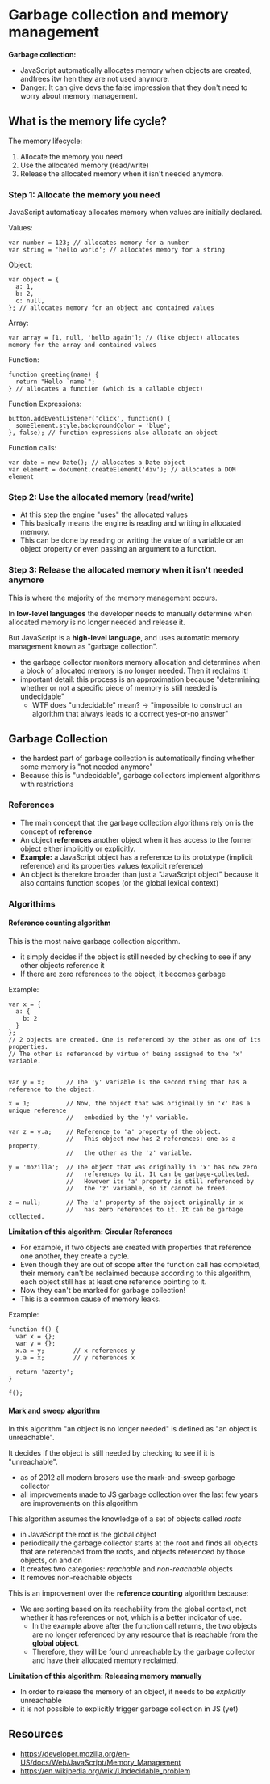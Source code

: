 # Garbage collection and memory management

**Garbage collection:**
- JavaScript automatically allocates memory when objects are created, andfrees itw hen they are not used anymore.
- Danger: It can give devs the false impression that they don't need to worry about memory management.

## What is the memory life cycle?

The memory lifecycle:
1. Allocate the memory you need
2. Use the allocated memory (read/write)
3. Release the allocated memory when it isn't needed anymore.

### Step 1: Allocate the memory you need

JavaScript automaticay allocates memory when values are initially declared.

Values:
```
var number = 123; // allocates memory for a number
var string = 'hello world'; // allocates memory for a string
```

Object: 
```
var object = {
  a: 1,
  b: 2,
  c: null,
}; // allocates memory for an object and contained values

```

Array:
```
var array = [1, null, 'hello again']; // (like object) allocates memory for the array and contained values
```

Function: 
```
function greeting(name) {
  return "Hello `name`";
} // allocates a function (which is a callable object)
```

Function Expressions:
```
button.addEventListener('click', function() {
  someElement.style.backgroundColor = 'blue';
}, false); // function expressions also allocate an object

```

Function calls:
```
var date = new Date(); // allocates a Date object
var element = document.createElement('div'); // allocates a DOM element
```

### Step 2: Use the allocated memory (read/write)

- At this step the engine "uses" the allocated values
- This basically means the engine is reading and writing in allocated memory. 
- This can be done by reading or writing the value of a variable or an object property or even passing an argument to a function.


### Step 3:  Release the allocated memory when it isn't needed anymore

This is where the majority of the memory management occurs.

In **low-level languages** the developer needs to manually determine when allocated memory is no longer needed and release it.

But JavaScript is a **high-level language**, and uses automatic memory management known as "garbage collection".
- the garbage collector monitors memory allocation and determines when a block of allocated memory is no longer needed. Then it reclaims it! 
- important detail: this process is an approximation because "determining whether or not a specific piece of memory is still needed is undecidable" 
  - WTF does "undecidable" mean? -> "impossible to construct an algorithm that always leads to a correct yes-or-no answer"

## Garbage Collection
- the hardest part of garbage collection is automatically finding whether some memory is "not needed anymore"
- Because this is "undecidable", garbage collectors implement algorithms with restrictions

### References
- The main concept that the garbage collection algorithms rely on is the concept of **reference**
- An object **references** another object when it has access to the former object either implicitly or explicitly.
- **Example:** a JavaScript object has a reference to its prototype (implicit reference) and its properties values (explicit reference)
- An object is therefore broader than just a "JavaScript object" because it also contains function scopes (or the global lexical context)

### Algorithims

#### Reference counting algorithm
This is the most naive garbage collection algorithm.
- it simply decides if the object is still needed by checking to see if any other objects reference it
- If there are zero references to the object, it becomes garbage

Example:
```
var x = {
  a: {
    b: 2
  }
};
// 2 objects are created. One is referenced by the other as one of its properties.
// The other is referenced by virtue of being assigned to the 'x' variable.


var y = x;      // The 'y' variable is the second thing that has a reference to the object.

x = 1;          // Now, the object that was originally in 'x' has a unique reference
                //   embodied by the 'y' variable.

var z = y.a;    // Reference to 'a' property of the object.
                //   This object now has 2 references: one as a property,
                //   the other as the 'z' variable.

y = 'mozilla';  // The object that was originally in 'x' has now zero
                //   references to it. It can be garbage-collected.
                //   However its 'a' property is still referenced by
                //   the 'z' variable, so it cannot be freed.

z = null;       // The 'a' property of the object originally in x
                //   has zero references to it. It can be garbage collected.
```

**Limitation of this algorithm: Circular References**
- For example, if two objects are created with properties that reference one another, they create a cycle.
- Even though they are out of scope after the function call has completed, their memory can't be reclaimed because according to this algorithm, each object still has at least one reference pointing to it. 
- Now they can't be marked for garbage collection!
- This is a common cause of memory leaks.

Example:
```
function f() {
  var x = {};
  var y = {};
  x.a = y;        // x references y
  y.a = x;        // y references x

  return 'azerty';
}

f();
```

#### Mark and sweep algorithm
In this algorithm "an object is no longer needed" is defined as "an object is unreachable".

It decides if the object is still needed by checking to see if it is "unreachable".
- as of 2012 all modern brosers use the mark-and-sweep garbage collector
- all improvements made to JS garbage collection over the last few years are improvements on this algorithm

This algorithm assumes the knowledge of a set of objects called _roots_
- in JavaScript the root is the global object
- periodically the garbage collector starts at the root and finds all objects that are referenced from the roots, and objects referenced by those objects, on and on
- It creates two categories: _reachable_ and _non-reachable_ objects
- It removes non-reachable objects

This is an improvement over the **reference counting** algorithm because: 
- We are sorting based on its reachability from the global context, not whether it has references or not, which is a better indicator of use. 
  - In the example above after the function call returns, the two objects are no longer referenced by any resource that is reachable from the **global object**. 
  - Therefore, they will be found unreachable by the garbage collector and have their allocated memory reclaimed.

**Limitation of this algorithm: Releasing memory manually**
- In order to release the memory of an object, it needs to be _explicitly_ unreachable
- it is not possible to explicitly trigger garbage collection in JS (yet)

## Resources

- https://developer.mozilla.org/en-US/docs/Web/JavaScript/Memory_Management
- https://en.wikipedia.org/wiki/Undecidable_problem 
